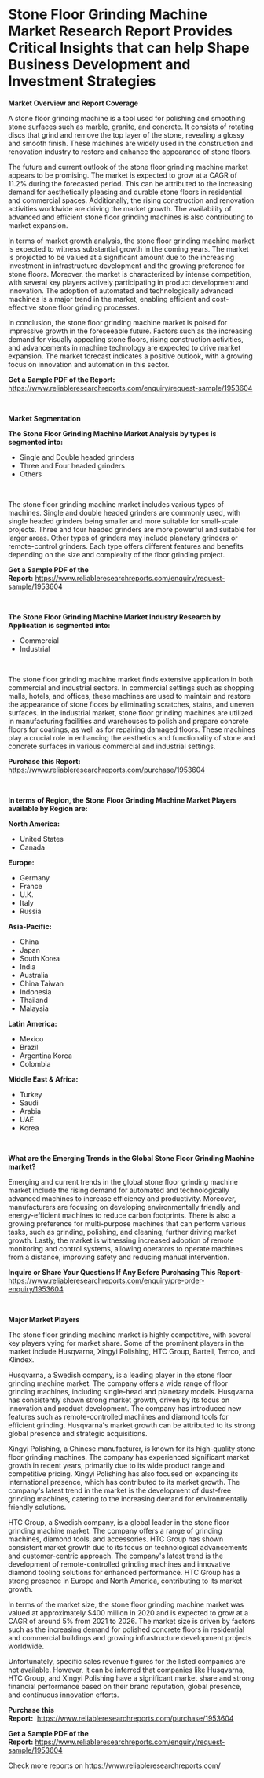 <p><h1>Stone Floor Grinding Machine Market Research Report Provides Critical Insights that can help Shape Business Development and Investment Strategies</h1></p><p><strong>Market Overview and Report Coverage</strong></p>
<p><p>A stone floor grinding machine is a tool used for polishing and smoothing stone surfaces such as marble, granite, and concrete. It consists of rotating discs that grind and remove the top layer of the stone, revealing a glossy and smooth finish. These machines are widely used in the construction and renovation industry to restore and enhance the appearance of stone floors.</p><p>The future and current outlook of the stone floor grinding machine market appears to be promising. The market is expected to grow at a CAGR of 11.2% during the forecasted period. This can be attributed to the increasing demand for aesthetically pleasing and durable stone floors in residential and commercial spaces. Additionally, the rising construction and renovation activities worldwide are driving the market growth. The availability of advanced and efficient stone floor grinding machines is also contributing to market expansion.</p><p>In terms of market growth analysis, the stone floor grinding machine market is expected to witness substantial growth in the coming years. The market is projected to be valued at a significant amount due to the increasing investment in infrastructure development and the growing preference for stone floors. Moreover, the market is characterized by intense competition, with several key players actively participating in product development and innovation. The adoption of automated and technologically advanced machines is a major trend in the market, enabling efficient and cost-effective stone floor grinding processes.</p><p>In conclusion, the stone floor grinding machine market is poised for impressive growth in the foreseeable future. Factors such as the increasing demand for visually appealing stone floors, rising construction activities, and advancements in machine technology are expected to drive market expansion. The market forecast indicates a positive outlook, with a growing focus on innovation and automation in this sector.</p></p>
<p><strong>Get a Sample PDF of the Report:</strong> <a href="https://www.reliableresearchreports.com/enquiry/request-sample/1953604">https://www.reliableresearchreports.com/enquiry/request-sample/1953604</a></p>
<p>&nbsp;</p>
<p><strong>Market Segmentation</strong></p>
<p><strong>The Stone Floor Grinding Machine Market Analysis by types is segmented into:</strong></p>
<p><ul><li>Single and Double headed grinders</li><li>Three and Four headed grinders</li><li>Others</li></ul></p>
<p>&nbsp;</p>
<p><p>The stone floor grinding machine market includes various types of machines. Single and double headed grinders are commonly used, with single headed grinders being smaller and more suitable for small-scale projects. Three and four headed grinders are more powerful and suitable for larger areas. Other types of grinders may include planetary grinders or remote-control grinders. Each type offers different features and benefits depending on the size and complexity of the floor grinding project.</p></p>
<p><strong>Get a Sample PDF of the Report:</strong>&nbsp;<a href="https://www.reliableresearchreports.com/enquiry/request-sample/1953604">https://www.reliableresearchreports.com/enquiry/request-sample/1953604</a></p>
<p>&nbsp;</p>
<p><strong>The Stone Floor Grinding Machine Market Industry Research by Application is segmented into:</strong></p>
<p><ul><li>Commercial</li><li>Industrial</li></ul></p>
<p>&nbsp;</p>
<p><p>The stone floor grinding machine market finds extensive application in both commercial and industrial sectors. In commercial settings such as shopping malls, hotels, and offices, these machines are used to maintain and restore the appearance of stone floors by eliminating scratches, stains, and uneven surfaces. In the industrial market, stone floor grinding machines are utilized in manufacturing facilities and warehouses to polish and prepare concrete floors for coatings, as well as for repairing damaged floors. These machines play a crucial role in enhancing the aesthetics and functionality of stone and concrete surfaces in various commercial and industrial settings.</p></p>
<p><strong>Purchase this Report:</strong>&nbsp; <a href="https://www.reliableresearchreports.com/purchase/1953604">https://www.reliableresearchreports.com/purchase/1953604</a></p>
<p>&nbsp;</p>
<p><strong>In terms of Region, the Stone Floor Grinding Machine Market Players available by Region are:</strong></p>
<p>
    <p> <strong> North America: </strong>
        <ul>
            <li>United States</li>
            <li>Canada</li>
        </ul>
        </p> 
    <p> <strong> Europe: </strong>
        <ul>
            <li>Germany</li>
            <li>France</li>
            <li>U.K.</li>
            <li>Italy</li>
            <li>Russia</li>
        </ul>
        </p> 
    <p> <strong> Asia-Pacific: </strong>
        <ul>
            <li>China</li>
            <li>Japan</li>
            <li>South Korea</li>
            <li>India</li>
            <li>Australia</li>
            <li>China Taiwan</li>
            <li>Indonesia</li>
            <li>Thailand</li>
            <li>Malaysia</li>
        </ul>
        </p> 
    <p> <strong> Latin America: </strong>
        <ul>
            <li>Mexico</li>
            <li>Brazil</li>
            <li>Argentina Korea</li>
            <li>Colombia</li>
        </ul>
        </p> 
    <p> <strong> Middle East & Africa: </strong>
        <ul>
            <li>Turkey</li>
            <li>Saudi</li>
            <li>Arabia</li>
            <li>UAE</li>
            <li>Korea</li>
        </ul>
    </p>
    </p>
<p>&nbsp;</p>
<p><strong>What are the Emerging Trends in the Global Stone Floor Grinding Machine market?</strong></p>
<p><p>Emerging and current trends in the global stone floor grinding machine market include the rising demand for automated and technologically advanced machines to increase efficiency and productivity. Moreover, manufacturers are focusing on developing environmentally friendly and energy-efficient machines to reduce carbon footprints. There is also a growing preference for multi-purpose machines that can perform various tasks, such as grinding, polishing, and cleaning, further driving market growth. Lastly, the market is witnessing increased adoption of remote monitoring and control systems, allowing operators to operate machines from a distance, improving safety and reducing manual intervention.</p></p>
<p><strong>Inquire or Share Your Questions If Any Before Purchasing This Report</strong>- <a href="https://www.reliableresearchreports.com/enquiry/pre-order-enquiry/1953604">https://www.reliableresearchreports.com/enquiry/pre-order-enquiry/1953604</a></p>
<p>&nbsp;</p>
<p><strong>Major Market Players</strong></p>
<p><p>The stone floor grinding machine market is highly competitive, with several key players vying for market share. Some of the prominent players in the market include Husqvarna, Xingyi Polishing, HTC Group, Bartell, Terrco, and Klindex.</p><p>Husqvarna, a Swedish company, is a leading player in the stone floor grinding machine market. The company offers a wide range of floor grinding machines, including single-head and planetary models. Husqvarna has consistently shown strong market growth, driven by its focus on innovation and product development. The company has introduced new features such as remote-controlled machines and diamond tools for efficient grinding. Husqvarna's market growth can be attributed to its strong global presence and strategic acquisitions.</p><p>Xingyi Polishing, a Chinese manufacturer, is known for its high-quality stone floor grinding machines. The company has experienced significant market growth in recent years, primarily due to its wide product range and competitive pricing. Xingyi Polishing has also focused on expanding its international presence, which has contributed to its market growth. The company's latest trend in the market is the development of dust-free grinding machines, catering to the increasing demand for environmentally friendly solutions.</p><p>HTC Group, a Swedish company, is a global leader in the stone floor grinding machine market. The company offers a range of grinding machines, diamond tools, and accessories. HTC Group has shown consistent market growth due to its focus on technological advancements and customer-centric approach. The company's latest trend is the development of remote-controlled grinding machines and innovative diamond tooling solutions for enhanced performance. HTC Group has a strong presence in Europe and North America, contributing to its market growth.</p><p>In terms of the market size, the stone floor grinding machine market was valued at approximately $400 million in 2020 and is expected to grow at a CAGR of around 5% from 2021 to 2026. The market size is driven by factors such as the increasing demand for polished concrete floors in residential and commercial buildings and growing infrastructure development projects worldwide.</p><p>Unfortunately, specific sales revenue figures for the listed companies are not available. However, it can be inferred that companies like Husqvarna, HTC Group, and Xingyi Polishing have a significant market share and strong financial performance based on their brand reputation, global presence, and continuous innovation efforts.</p></p>
<p><strong>Purchase this Report:</strong>&nbsp;&nbsp;<a href="https://www.reliableresearchreports.com/purchase/1953604">https://www.reliableresearchreports.com/purchase/1953604</a></p>
<p></p>
<p><strong>Get a Sample PDF of the Report:</strong>&nbsp;<a href="https://www.reliableresearchreports.com/enquiry/request-sample/1953604">https://www.reliableresearchreports.com/enquiry/request-sample/1953604</a></p>
<p>Check more reports on https://www.reliableresearchreports.com/</p>